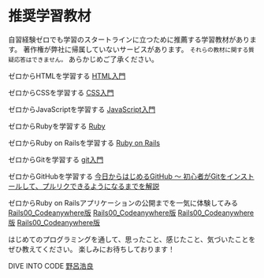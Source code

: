# 推奨学習教材

自習経験ゼロでも学習のスタートラインに立つために推薦する学習教材があります。
著作権が弊社に帰属していないサービスがあります。 `それらの教材に関する質疑応答はできません。` あらかじめご了承ください。

ゼロからHTMLを学習する
[HTML入門](https://dotinstall.com/lessons/basic_html_v3)

ゼロからCSSを学習する
[CSS入門](https://dotinstall.com/lessons/basic_css_v3)

ゼロからJavaScriptを学習する
[JavaScript入門](https://dotinstall.com/lessons/basic_javascript_v2)

ゼロからRubyを学習する
[Ruby](https://prog-8.com/languages/ruby)

ゼロからRuby on Railsを学習する
[Ruby on Rails](https://prog-8.com/languages/rails5)

ゼロからGitを学習する
[git入門](https://dotinstall.com/lessons/basic_git)

ゼロからGitHubを学習する
[今日からはじめるGitHub 〜 初心者がGitをインストールして、プルリクできるようになるまでを解説](https://employment.en-japan.com/engineerhub/entry/2017/01/31/110000)

ゼロからRuby on Railsアプリケーションの公開までを一気に体験してみる
[Rails00_Codeanywhere版](https://diver.diveintocode.jp/seminar_documents/rails00_codeanywhere)
[Rails00_Codeanywhere版](https://diver.diveintocode.jp/seminar_documents/rails01_codeanywhere)
[Rails00_Codeanywhere版](https://diver.diveintocode.jp/seminar_documents/rails02_codeanywhere)
[Rails00_Codeanywhere版](https://diver.diveintocode.jp/seminar_documents/rails03_codeanywhere)

はじめてのプログラミングを通して、思ったこと、感じたこと、気づいたことをぜひ教えてください。
楽しみにお待ちしております！

DIVE INTO CODE [野呂浩良](https://www.facebook.com/norotime)
